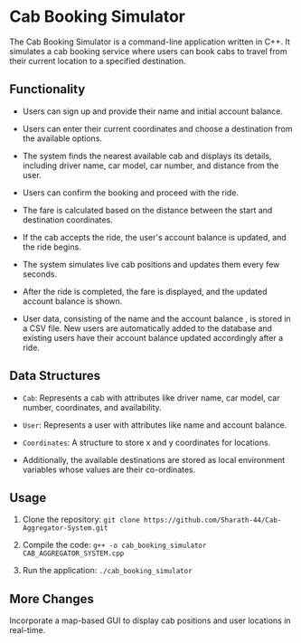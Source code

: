 
# Cab Booking Simulator

  

The Cab Booking Simulator is a command-line application written in C++. It simulates a cab booking service where users can book cabs to travel from their current location to a specified destination.

  

## Functionality

  

- Users can sign up and provide their name and initial account balance.

- Users can enter their current coordinates and choose a destination from the available options.

- The system finds the nearest available cab and displays its details, including driver name, car model, car number, and distance from the user.

- Users can confirm the booking and proceed with the ride.

- The fare is calculated based on the distance between the start and destination coordinates.

- If the cab accepts the ride, the user's account balance is updated, and the ride begins.

- The system simulates live cab positions and updates them every few seconds.

- After the ride is completed, the fare is displayed, and the updated account balance is shown.

- User data, consisting of the name and the account balance , is stored in a CSV file. New users are automatically added to the database and existing users have their account balance updated accordingly after a ride.

  

## Data Structures

  

-  `Cab`: Represents a cab with attributes like driver name, car model, car number, coordinates, and availability.

-  `User`: Represents a user with attributes like name and account balance.

-  `Coordinates`: A structure to store x and y coordinates for locations.

-  Additionally, the available destinations are stored as local environment variables whose values are their co-ordinates.

  

## Usage

  

1. Clone the repository: `git clone https://github.com/Sharath-44/Cab-Aggregator-System.git`

2. Compile the code: `g++ -o cab_booking_simulator CAB_AGGREGATOR_SYSTEM.cpp`

3. Run the application: `./cab_booking_simulator`

  

## More Changes

Incorporate a map-based GUI to display cab positions and user locations in real-time.